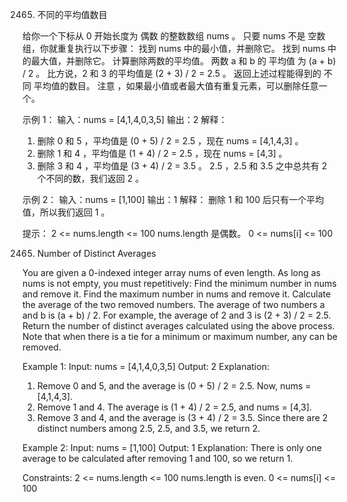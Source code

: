 2465. 不同的平均值数目

给你一个下标从 0 开始长度为 偶数 的整数数组 nums 。
只要 nums 不是 空数组，你就重复执行以下步骤：
    找到 nums 中的最小值，并删除它。
    找到 nums 中的最大值，并删除它。
    计算删除两数的平均值。
两数 a 和 b 的 平均值 为 (a + b) / 2 。
    比方说，2 和 3 的平均值是 (2 + 3) / 2 = 2.5 。
返回上述过程能得到的 不同 平均值的数目。
注意 ，如果最小值或者最大值有重复元素，可以删除任意一个。

示例 1：
输入：nums = [4,1,4,0,3,5]
输出：2
解释：
1. 删除 0 和 5 ，平均值是 (0 + 5) / 2 = 2.5 ，现在 nums = [4,1,4,3] 。
2. 删除 1 和 4 ，平均值是 (1 + 4) / 2 = 2.5 ，现在 nums = [4,3] 。
3. 删除 3 和 4 ，平均值是 (3 + 4) / 2 = 3.5 。
   2.5 ，2.5 和 3.5 之中总共有 2 个不同的数，我们返回 2 。

示例 2：
输入：nums = [1,100]
输出：1
解释：
删除 1 和 100 后只有一个平均值，所以我们返回 1 。

提示：
    2 <= nums.length <= 100
    nums.length 是偶数。
    0 <= nums[i] <= 100

2465. Number of Distinct Averages

You are given a 0-indexed integer array nums of even length.
As long as nums is not empty, you must repetitively:
    Find the minimum number in nums and remove it.
    Find the maximum number in nums and remove it.
    Calculate the average of the two removed numbers.
The average of two numbers a and b is (a + b) / 2.
    For example, the average of 2 and 3 is (2 + 3) / 2 = 2.5.
Return the number of distinct averages calculated using the above process.
Note that when there is a tie for a minimum or maximum number, any can be removed.

Example 1:
Input: nums = [4,1,4,0,3,5]
Output: 2
Explanation:
1. Remove 0 and 5, and the average is (0 + 5) / 2 = 2.5. Now, nums = [4,1,4,3].
2. Remove 1 and 4. The average is (1 + 4) / 2 = 2.5, and nums = [4,3].
3. Remove 3 and 4, and the average is (3 + 4) / 2 = 3.5.
   Since there are 2 distinct numbers among 2.5, 2.5, and 3.5, we return 2.

Example 2:
Input: nums = [1,100]
Output: 1
Explanation:
There is only one average to be calculated after removing 1 and 100, so we return 1.

Constraints:
    2 <= nums.length <= 100
    nums.length is even.
    0 <= nums[i] <= 100